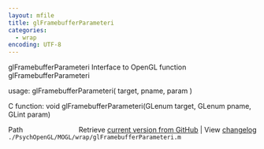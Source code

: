```yaml
---
layout: mfile
title: glFramebufferParameteri
categories:
  - wrap
encoding: UTF-8
---
```


glFramebufferParameteri  Interface to OpenGL function glFramebufferParameteri

usage:  glFramebufferParameteri( target, pname, param )

C function:  void glFramebufferParameteri(GLenum target, GLenum pname, GLint param)


<div class="code_header" style="text-align:right;">
  <span style="float:left;">Path&nbsp;&nbsp;</span> <span class="counter">Retrieve <a href=
  "https://raw.github.com/Psychtoolbox-3/Psychtoolbox-3/beta/./PsychOpenGL/MOGL/wrap/glFramebufferParameteri.m">current version from GitHub</a> | View <a href=
  "https://github.com/Psychtoolbox-3/Psychtoolbox-3/commits/beta/./PsychOpenGL/MOGL/wrap/glFramebufferParameteri.m">changelog</a></span>
</div>
<div class="code">
  <code>./PsychOpenGL/MOGL/wrap/glFramebufferParameteri.m</code>
</div>
